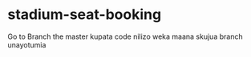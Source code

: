 # stadium-seat-booking


Go to Branch the master kupata code nilizo weka maana skujua branch unayotumia
